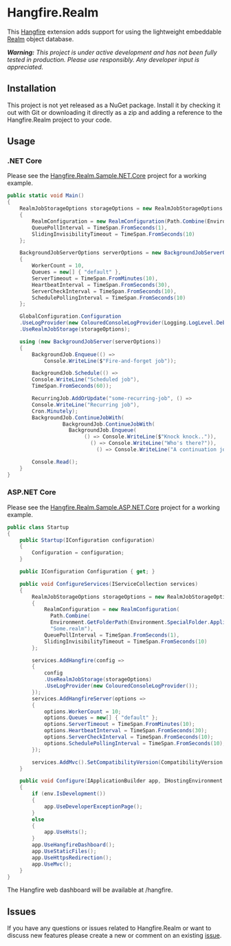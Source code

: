 # Hangfire.Realm

This [Hangfire](http://hangfire.io) extension adds support for using the lightweight embeddable [Realm](https://realm.io) object database.

_**Warning:** This project is under active development and has not been fully tested in production. Please use responsibly. Any developer input is appreciated._

## Installation

This project is not yet released as a NuGet package. Install it by checking it out with Git or downloading it directly as a zip and adding a reference to the Hangfire.Realm project to your code.

## Usage

### .NET Core

Please see the [Hangfire.Realm.Sample.NET.Core](https://github.com/gottscj/Hangfire.Realm/tree/master/src/Hangfire.Realm.Sample.NET.Core) project for a working example.

```csharp
public static void Main()
{
    RealmJobStorageOptions storageOptions = new RealmJobStorageOptions
    {
        RealmConfiguration = new RealmConfiguration(Path.Combine(Environment.GetFolderPath(Environment.SpecialFolder.ApplicationData), "Some.realm")),
        QueuePollInterval = TimeSpan.FromSeconds(1),
        SlidingInvisibilityTimeout = TimeSpan.FromSeconds(10)
    };

    BackgroundJobServerOptions serverOptions = new BackgroundJobServerOptions()
    {
        WorkerCount = 10,
        Queues = new[] { "default" },
        ServerTimeout = TimeSpan.FromMinutes(10),
        HeartbeatInterval = TimeSpan.FromSeconds(30),
        ServerCheckInterval = TimeSpan.FromSeconds(10),
        SchedulePollingInterval = TimeSpan.FromSeconds(10)
    };

    GlobalConfiguration.Configuration
    .UseLogProvider(new ColouredConsoleLogProvider(Logging.LogLevel.Debug))
    .UseRealmJobStorage(storageOptions);

    using (new BackgroundJobServer(serverOptions))
    {
        BackgroundJob.Enqueue(() =>
            Console.WriteLine($"Fire-and-forget job"));

        BackgroundJob.Schedule(() =>
        Console.WriteLine("Scheduled job"),
        TimeSpan.FromSeconds(60));

        RecurringJob.AddOrUpdate("some-recurring-job", () =>
        Console.WriteLine("Recurring job"),
        Cron.Minutely);
        BackgroundJob.ContinueJobWith(
                  BackgroundJob.ContinueJobWith(
                    BackgroundJob.Enqueue(
                         () => Console.WriteLine($"Knock knock..")),
                           () => Console.WriteLine("Who's there?")),
                             () => Console.WriteLine("A continuation job!"));

        Console.Read();
    }
}
```

### ASP.NET Core

Please see the [Hangfire.Realm.Sample.ASP.NET.Core](https://github.com/gottscj/Hangfire.Realm/tree/master/src/Hangfire.Realm.Sample.ASP.NET.Core) project for a working example.

```csharp
public class Startup
{
    public Startup(IConfiguration configuration)
    {
        Configuration = configuration;
    }

    public IConfiguration Configuration { get; }

    public void ConfigureServices(IServiceCollection services)
    {
        RealmJobStorageOptions storageOptions = new RealmJobStorageOptions
        {
            RealmConfiguration = new RealmConfiguration(
              Path.Combine(
              Environment.GetFolderPath(Environment.SpecialFolder.ApplicationData),
              "Some.realm"),
            QueuePollInterval = TimeSpan.FromSeconds(1),
            SlidingInvisibilityTimeout = TimeSpan.FromSeconds(10)
        };

        services.AddHangfire(config =>
        {
            config
            .UseRealmJobStorage(storageOptions)
            .UseLogProvider(new ColouredConsoleLogProvider());
        });
        services.AddHangfireServer(options =>
        {
            options.WorkerCount = 10;
            options.Queues = new[] { "default" };
            options.ServerTimeout = TimeSpan.FromMinutes(10);
            options.HeartbeatInterval = TimeSpan.FromSeconds(30);
            options.ServerCheckInterval = TimeSpan.FromSeconds(10);
            options.SchedulePollingInterval = TimeSpan.FromSeconds(10);
        });

        services.AddMvc().SetCompatibilityVersion(CompatibilityVersion.Version_2_2);
    }

    public void Configure(IApplicationBuilder app, IHostingEnvironment env)
    {
        if (env.IsDevelopment())
        {
            app.UseDeveloperExceptionPage();
        }
        else
        {
            app.UseHsts();
        }
        app.UseHangfireDashboard();
        app.UseStaticFiles();
        app.UseHttpsRedirection();
        app.UseMvc();
    }
}
```

The Hangfire web dashboard will be available at /hangfire.

## Issues

If you have any questions or issues related to Hangfire.Realm or want to discuss new features please create a new or comment on an existing [issue](https://github.com/gottscj/Hangfire.Realm/issues).
